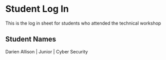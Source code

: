 # Student Log In

This is the log in sheet for students who attended the technical workshop

## Student Names

Darien Allison | Junior | Cyber Security
